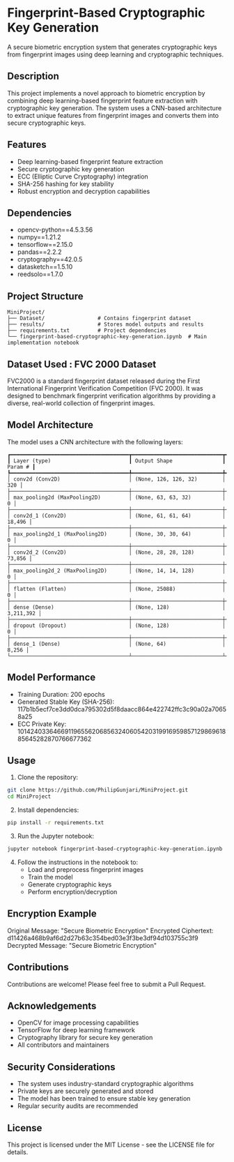 # Fingerprint-Based Cryptographic Key Generation

A secure biometric encryption system that generates cryptographic keys from fingerprint images using deep learning and cryptographic techniques.

## Description

This project implements a novel approach to biometric encryption by combining deep learning-based fingerprint feature extraction with cryptographic key generation. The system uses a CNN-based architecture to extract unique features from fingerprint images and converts them into secure cryptographic keys.

## Features

- Deep learning-based fingerprint feature extraction
- Secure cryptographic key generation
- ECC (Elliptic Curve Cryptography) integration
- SHA-256 hashing for key stability
- Robust encryption and decryption capabilities

## Dependencies

- opencv-python==4.5.3.56
- numpy==1.21.2
- tensorflow==2.15.0
- pandas==2.2.2
- cryptography==42.0.5
- datasketch==1.5.10
- reedsolo==1.7.0

## Project Structure

```
MiniProject/
├── Dataset/                 # Contains fingerprint dataset
├── results/                 # Stores model outputs and results
├── requirements.txt         # Project dependencies
└── fingerprint-based-cryptographic-key-generation.ipynb  # Main implementation notebook
```
## Dataset Used : FVC 2000 Dataset
FVC2000 is a standard fingerprint dataset released during the First International Fingerprint Verification Competition (FVC 2000).
It was designed to benchmark fingerprint verification algorithms by providing a diverse, real-world collection of fingerprint images.
## Model Architecture

The model uses a CNN architecture with the following layers:

```
┏━━━━━━━━━━━━━━━━━━━━━━━━━━━━━━━━━━━━━━┳━━━━━━━━━━━━━━━━━━━━━━━━━━━━━┳━━━━━━━━━━━━━━━━━┓
┃ Layer (type)                         ┃ Output Shape                ┃         Param # ┃
┡━━━━━━━━━━━━━━━━━━━━━━━━━━━━━━━━━━━━━━╇━━━━━━━━━━━━━━━━━━━━━━━━━━━━━╇━━━━━━━━━━━━━━━━━┩
│ conv2d (Conv2D)                      │ (None, 126, 126, 32)        │             320 │
├──────────────────────────────────────┼─────────────────────────────┼─────────────────┤
│ max_pooling2d (MaxPooling2D)         │ (None, 63, 63, 32)          │               0 │
├──────────────────────────────────────┼─────────────────────────────┼─────────────────┤
│ conv2d_1 (Conv2D)                    │ (None, 61, 61, 64)          │          18,496 │
├──────────────────────────────────────┼─────────────────────────────┼─────────────────┤
│ max_pooling2d_1 (MaxPooling2D)       │ (None, 30, 30, 64)          │               0 │
├──────────────────────────────────────┼─────────────────────────────┼─────────────────┤
│ conv2d_2 (Conv2D)                    │ (None, 28, 28, 128)         │          73,856 │
├──────────────────────────────────────┼─────────────────────────────┼─────────────────┤
│ max_pooling2d_2 (MaxPooling2D)       │ (None, 14, 14, 128)         │               0 │
├──────────────────────────────────────┼─────────────────────────────┼─────────────────┤
│ flatten (Flatten)                    │ (None, 25088)               │               0 │
├──────────────────────────────────────┼─────────────────────────────┼─────────────────┤
│ dense (Dense)                        │ (None, 128)                 │       3,211,392 │
├──────────────────────────────────────┼─────────────────────────────┼─────────────────┤
│ dropout (Dropout)                    │ (None, 128)                 │               0 │
├──────────────────────────────────────┼─────────────────────────────┼─────────────────┤
│ dense_1 (Dense)                      │ (None, 64)                  │           8,256 │
└──────────────────────────────────────┴─────────────────────────────┴─────────────────┘
```

## Model Performance

- Training Duration: 200 epochs
- Generated Stable Key (SHA-256): 117b1b5ecf7ce3dd0dca795302d5f8daacc864e422742ffc3c90a02a70658a25
- ECC Private Key: 101424033646691196556206856324060542031991695985712986961885645282870766677362

## Usage

1. Clone the repository:
```bash
git clone https://github.com/PhilipGunjari/MiniProject.git
cd MiniProject
```

2. Install dependencies:
```bash
pip install -r requirements.txt
```

3. Run the Jupyter notebook:
```bash
jupyter notebook fingerprint-based-cryptographic-key-generation.ipynb
```

4. Follow the instructions in the notebook to:
   - Load and preprocess fingerprint images
   - Train the model
   - Generate cryptographic keys
   - Perform encryption/decryption

## Encryption Example

Original Message: "Secure Biometric Encryption"
Encrypted Ciphertext: d11426a468b9af6d2d27b63c354bed03e3f3be3df94d103755c3f9
Decrypted Message: "Secure Biometric Encryption"

## Contributions

Contributions are welcome! Please feel free to submit a Pull Request.

## Acknowledgements

- OpenCV for image processing capabilities
- TensorFlow for deep learning framework
- Cryptography library for secure key generation
- All contributors and maintainers

## Security Considerations

- The system uses industry-standard cryptographic algorithms
- Private keys are securely generated and stored
- The model has been trained to ensure stable key generation
- Regular security audits are recommended

## License

This project is licensed under the MIT License - see the LICENSE file for details. 
